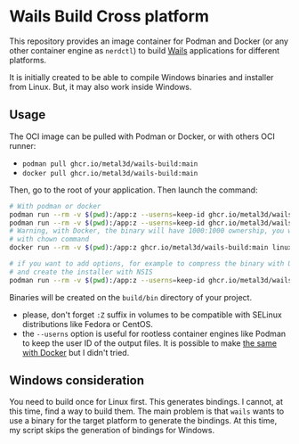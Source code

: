 # Wails Build Cross platform

This repository provides an image container for Podman and Docker (or any other container engine as `nerdctl`)
to build [Wails](https://wails.io/) applications for different platforms.

It is initially created to be able to compile Windows binaries and installer from Linux. But, it may also work
inside Windows.

## Usage

The OCI image can be pulled with Podman or Docker, or with others OCI runner:

- `podman pull ghcr.io/metal3d/wails-build:main`
- `docker pull ghcr.io/metal3d/wails-build:main`

Then, go to the root of your application. Then launch the command:

```bash
# With podman or docker
podman run --rm -v $(pwd):/app:z --userns=keep-id ghcr.io/metal3d/wails-build:main linux
podman run --rm -v $(pwd):/app:z --userns=keep-id ghcr.io/metal3d/wails-build:main windows
# Warning, with Docker, the binary will have 1000:1000 ownership, you will need to fix this
# with chown command
docker run --rm -v $(pwd):/app:z ghcr.io/metal3d/wails-build:main linux

# if you want to add options, for example to compress the binary with UPX
# and create the installer with NSIS
podman run --rm -v $(pwd):/app:z --userns=keep-id ghcr.io/metal3d/wails-build:main windows -nsis -upx
```

Binaries will be created on the `build/bin` directory of your project.

- please, don't forget `:Z` suffix in volumes to be compatible with SELinux distributions like Fedora or CentOS.
- the `--userns` option is useful for rootless container engines like Podman to keep the user ID of the output files. It
  is possible to make [the same with Docker](https://docs.docker.com/engine/security/userns-remap/) but I didn't tried.

## Windows consideration

You need to build once for Linux first. This generates bindings. I cannot, at this time, find a way to build them. The
main problem is that `wails` wants to use a binary for the target platform to generate the bindings. At this time,
my script skips the generation of bindings for Windows.
